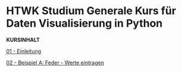 # HTWK Studium Generale Kurs für Daten Visualisierung in Python

**KURSINHALT**

[01 - Einleitung](01-Einleitung/Einleitung.md)

[02 - Beispiel A: Feder - Werte eintragen](02-Beispiel_A-Federn-Werte-eintragen/02-Werte-Eintragen)